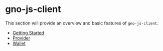 # gno-js-client

This section will provide an overview and basic features of `gno-js-client`.

* [Getting Started](getting-started.md)
* [Provider](provider/)
* [Wallet](wallet/)